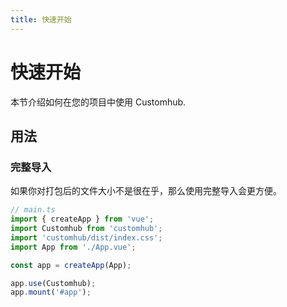 ```yaml
---
title: 快速开始
---
```


# 快速开始

本节介绍如何在您的项目中使用 Customhub.

## 用法

### 完整导入

如果你对打包后的文件大小不是很在乎，那么使用完整导入会更方便。

```typescript
// main.ts
import { createApp } from 'vue';
import Customhub from 'customhub';
import 'customhub/dist/index.css';
import App from './App.vue';

const app = createApp(App);

app.use(Customhub);
app.mount('#app');
```
